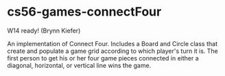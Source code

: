 cs56-games-connectFour
======================

W14 ready! (Brynn Kiefer)

An implementation of Connect Four. Includes a Board and Circle class that create and populate a game grid according to which player's turn it is. The first person to get his or her four game pieces connected in either a diagonal, horizontal, or vertical line wins the game.

